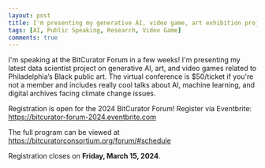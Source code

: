 ```yaml
---
layout: post
title: I'm presenting my generative AI, video game, art exhibition project at BitCurator Forum
tags: [AI, Public Speaking, Research, Video Game]
comments: true
---
```

I'm speaking at the BitCurator Forum in a few weeks! I'm presenting my latest data scientist project on generative AI, art, and video games related to Philadelphia’s Black public art. The virtual conference is $50/ticket if you're not a member and includes really cool talks about AI, machine learning, and digital archives facing climate change issues.

Registration is open for the 2024 BitCurator Forum! Register via Eventbrite: https://bitcurator-forum-2024.eventbrite.com

The full program can be viewed at https://bitcuratorconsortium.org/forum/#schedule

Registration closes on **Friday, March 15, 2024**. 
